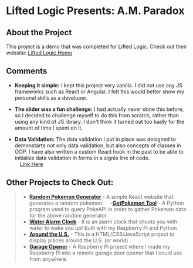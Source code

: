 # Lifted Logic Presents: A.M. Paradox

## About the Project

This project is a demo that was completed for Lifted Logic. Check out their website: [Lifted Logic Home](https://liftedlogic.com/)

## Comments

- **Keeping it simple:** I kept this project very vanilla. I did not use any JS frameworks such as React or Angular. I felt this would better show my personal skills as a developer.

- **The slider was a fun challenge:** I had actually never done this before, so I decided to challenge myself to do this from scratch, rather than using any kind of JS library. I don't think it turned out too badly for the amount of time I spent on it.

- **Data Validation:** The data validation I put in place was designed to demonstarte not only data validation, but also concepts of classes in OOP. I have also written a custom React hook in the past to be able to initialize data validation in forms in a signle line of code.  
  &emsp;[Link Here](https://github.com/DavidMiles1925/se_project_react/blob/main/src/utils/useFormAndValidation.js)

## Other Projects to Check Out:

> - [**Random Pokemon Generator**](https://github.com/DavidMiles1925/random-pokemon-react) - A simple React website that generates a random pokemon.
>   &emsp;-[**GetPokemon Tool**](https://github.com/DavidMiles1925/get-pokemon) - A Python program used to query PokeAPI in order to gather Pokemon data for the above random generator.
> - [**Water Alarm Clock**](https://github.com/DavidMiles1925/water_alarm_clock) - It is an alarm clock that shoots you with water to wake you up! Built with my Raspberry Pi and Python
> - [**Around the U.S.**](https://github.com/DavidMiles1925/se_project_aroundtheus) - This is a HTML/CSS/JavaScript project to display places around the U.S. (or world)
> - [**Garage Opener**](https://github.com/DavidMiles1925/garage_opener) - A Raspberry Pi project where I made my Raspberry Pi into a remote garage door opener that I could use from anywhere.
